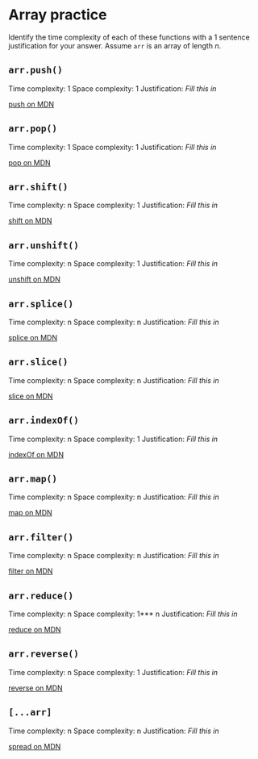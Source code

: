 # Array practice

Identify the time complexity of each of these functions with a 1 sentence
justification for your answer. Assume `arr` is an array of length _n_.

## `arr.push()`

Time complexity: 1 
Space complexity: 1 
Justification: _Fill this in_

[push on MDN][push]


## `arr.pop()`

Time complexity: 1
Space complexity: 1
Justification: _Fill this in_

[pop on MDN][pop]

## `arr.shift()`

Time complexity: n 
Space complexity: 1 
Justification: _Fill this in_

[shift on MDN][shift]

## `arr.unshift()`

Time complexity: n 
Space complexity: 1
Justification: _Fill this in_

[unshift on MDN][unshift]

## `arr.splice()`

Time complexity: n 
Space complexity: n 
Justification: _Fill this in_

[splice on MDN][splice]

## `arr.slice()`

Time complexity: n 
Space complexity: n 
Justification: _Fill this in_

[slice on MDN][slice]

## `arr.indexOf()`

Time complexity: n 
Space complexity: 1 
Justification: _Fill this in_

[indexOf on MDN][indexOf]

## `arr.map()`

Time complexity: n
Space complexity: n
Justification: _Fill this in_

[map on MDN][map]

## `arr.filter()`

Time complexity: n 
Space complexity: n 
Justification: _Fill this in_

[filter on MDN][filter]

## `arr.reduce()`

Time complexity: n
Space complexity: 1*** n 
Justification: _Fill this in_

[reduce on MDN][reduce]

## `arr.reverse()`

Time complexity: n 
Space complexity: 1 
Justification: _Fill this in_

[reverse on MDN][reverse]

## `[...arr]`

Time complexity: n 
Space complexity: n
Justification: _Fill this in_

[spread on MDN][spread]

[push]:https://developer.mozilla.org/en-US/docs/Web/JavaScript/Reference/Global_Objects/Array/push
[pop]:https://developer.mozilla.org/en-US/docs/Web/JavaScript/Reference/Global_Objects/Array/pop
[shift]:https://developer.mozilla.org/en-US/docs/Web/JavaScript/Reference/Global_Objects/Array/shift
[unshift]:https://developer.mozilla.org/en-US/docs/Web/JavaScript/Reference/Global_Objects/Array/unshift
[splice]:https://developer.mozilla.org/en-US/docs/Web/JavaScript/Reference/Global_Objects/Array/splice
[slice]:https://developer.mozilla.org/en-US/docs/Web/JavaScript/Reference/Global_Objects/Array/slice
[indexOf]:https://developer.mozilla.org/en-US/docs/Web/JavaScript/Reference/Global_Objects/Array/indexOf
[map]:https://developer.mozilla.org/en-US/docs/Web/JavaScript/Reference/Global_Objects/Array/map
[filter]:https://developer.mozilla.org/en-US/docs/Web/JavaScript/Reference/Global_Objects/Array/filter
[reduce]:https://developer.mozilla.org/en-US/docs/Web/JavaScript/Reference/Global_Objects/Array/reduce
[reverse]:https://developer.mozilla.org/en-US/docs/Web/JavaScript/Reference/Global_Objects/Array/reverse
[spread]:https://developer.mozilla.org/en-US/docs/Web/JavaScript/Reference/Operators/Spread_syntax
